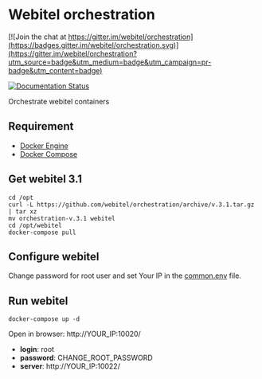 # Webitel orchestration

[![Join the chat at https://gitter.im/webitel/orchestration](https://badges.gitter.im/webitel/orchestration.svg)](https://gitter.im/webitel/orchestration?utm_source=badge&utm_medium=badge&utm_campaign=pr-badge&utm_content=badge)

[![Documentation Status](https://readthedocs.org/projects/webitel/badge/?version=latest)](http://api.webitel.com/en/latest/?badge=latest)

Orchestrate webitel containers 

## Requirement

- [Docker Engine](https://docs.docker.com/engine/installation/)
- [Docker Compose](https://docs.docker.com/compose/install/)

## Get webitel 3.1

	cd /opt
	curl -L https://github.com/webitel/orchestration/archive/v.3.1.tar.gz | tar xz
	mv orchestration-v.3.1 webitel
	cd /opt/webitel
	docker-compose pull

## Configure webitel

Change password for root user and set Your IP in the [common.env](common.env) file.

## Run webitel

	docker-compose up -d

Open in browser: http://YOUR_IP:10020/

- **login**: root
- **password**: CHANGE_ROOT_PASSWORD
- **server**: http://YOUR_IP:10022/
